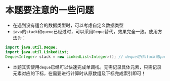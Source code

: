 # 本题要注意的一些问题

+ 在遇到没有适合的数据类型时，可以考虑自定义数据类型
+ `java`的`stack`和`queue`已经过时，可以采用`Deque`替代，效果完全一致。使用方法为：
```	java
import java.util.Deque;
import java.util.LinkedList;
Deque<Integer> stack = new LinkedList<Integer>(); // deque用作stack或queue

```

+ 本题其实使用`deque`已经可以快速完成单调栈。无需记录具体元素，只需记录元素对应的下标，在需要进行计算时从原数组及下标完成索引即可！
